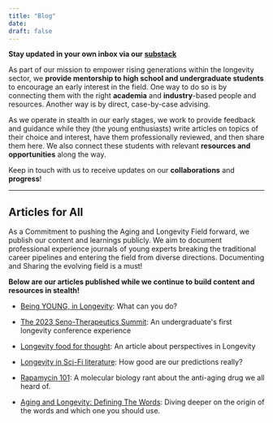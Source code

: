 ```yaml
---
title: "Blog"
date: 
draft: false
---
```

**Stay updated in your own inbox via our [substack](https://longevityxplorer.substack.com/)**

As part of our mission to empower rising generations within the longevity sector, we **provide mentorship to high school and undergraduate students** to encourage an early interest in the field. One way to do so is by connecting them with the right **academia** and **industry**-based people and resources. Another way is by direct, case-by-case advising.

As we operate in stealth in our early stages, we work to provide feedback and guidance while they (the young enthusiasts) write articles on topics of their choice and interest, have them professionally reviewed, and then share them here. We also connect these students with relevant **resources and opportunities** along the way. 

Keep in touch with us to receive updates on our **collaborations** and **progress**!


---
## Articles for All
As a Commitment to pushing the Aging and Longevity Field forward, we publish our content and learnings publicly.
We aim to document professional experience journals of young experts breaking the traditional career pipelines and entering the field from diverse directions. Documenting and Sharing the evolving field is a must!

**Below are our articles published while we continue to build content and resources in stealth!**


- [Being YOUNG, in Longevity](https://longevityxplorer.substack.com/p/being-young-in-longevity): What can you do?
  
- [The 2023 Seno-Therapeutics Summit](https://longevityxplorer.substack.com/p/the-2023-seno-therapeutics-summit): An undergraduate's first longevity conference experience
  
- [Longevity food for thought](https://longevityxplorer.substack.com/p/longevity-food-for-thought): An article about perspectives in Longevity
  
- [Longevity in Sci-Fi literature](https://longevityxplorer.substack.com/p/longevity-in-sci-fi-literature): How good are our predictions really?
  
- [Rapamycin 101](https://longevityxplorer.substack.com/p/rapamycin-101): A molecular biology rant about the anti-aging drug we all heard of.
  
- [Aging and Longevity: Defining The Words](https://longevityxplorer.substack.com/p/aging-and-longevity-defining-the): Diving deeper on the origin of the words and which one you should use.


<!---
USE THIS FUTURE GITHUBBERS AND PLACE THE APPROPRIATE CONTENT INSIDE FOR ARTICLE LINKS UNTIL WE CAN FIND A BETTER WAY TO INTEGRATE SUBSTACK API/CONTENT

[Article title here](substack link here): Subtitle/attention grab here


- [Introductory](#introductory)
- [Deep dives](#deep-dives)
- [Personal stories](#personal-stories)
- [Creative work](#creative-work)
- [Curated lists](#curated-lists)

---

## Introductory
Check out our first articles!

- [Longevity in Sci-Fi literature](https://longevityxplorer.substack.com/p/longevity-in-sci-fi-literature): How good are our predictions really?
- [Rapamycin 101](https://longevityxplorer.substack.com/p/rapamycin-101): A molecular biology rant about the anti-aging drug we all heard of.
- [Aging and Longevity: Defining The Words](https://longevityxplorer.substack.com/p/aging-and-longevity-defining-the): Diving deeper on the origin of the words and which one you should use.


---

## Deep dives
The topics we cover don't have to just scratch the surface of what is longevity about, and what one can do. 
Diving deeper into questions that spark your interest is beneficial for people with an obsession with the same questions that you have.


---

## Personal stories
As youngsters in the field, we also struggled to find role models our age. There is so much talent out there, this shouldn't be the case.

Did you do some cool longevity stuff or have unique ideas? Share your story and perspective!
Do you know someone else who falls into that category? Don't be afraid to interview them or share their work with us!


---

## Creative work
Did you ever search on Google for answers to a most random (longevity-related) shower thought? Did you jump into a deep rant about the topic? We want to cover that!


---

## Curated lists
We aim to share lists of resources anyone can use to expand their skills, gain experience, meet new longevity folks, and become who they want to be.

---    
--->

